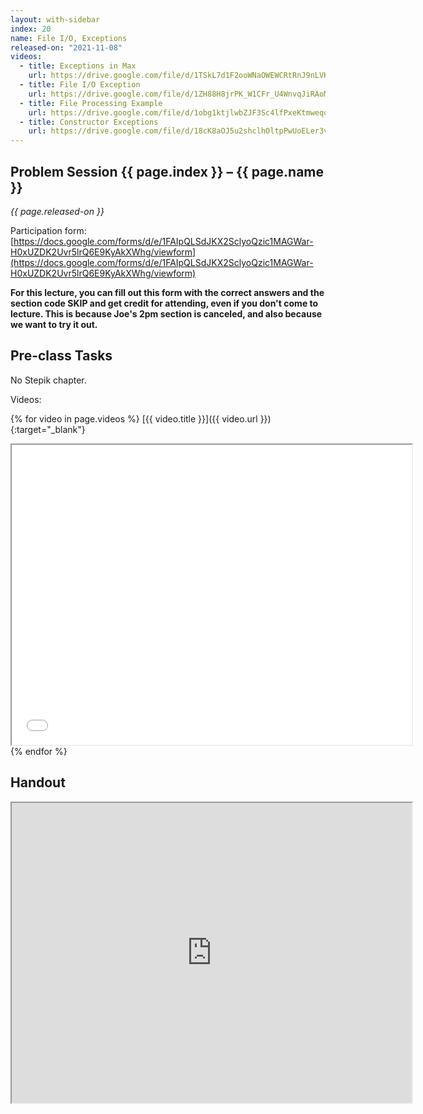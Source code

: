 ```yaml
---
layout: with-sidebar
index: 20
name: File I/O, Exceptions
released-on: "2021-11-08"
videos:
  - title: Exceptions in Max
    url: https://drive.google.com/file/d/1TSkL7d1F2ooWNaOWEWCRtRnJ9nLVKyC6
  - title: File I/O Exception
    url: https://drive.google.com/file/d/1ZH88H8jrPK_W1CFr_U4WnvqJiRAoM6uT
  - title: File Processing Example
    url: https://drive.google.com/file/d/1obg1ktjlwbZJF3Sc4lfPxeKtmweqdSvF
  - title: Constructor Exceptions
    url: https://drive.google.com/file/d/18cK8aOJ5u2shclhOltpPwUoELer3vHgI
---
```


## Problem Session {{ page.index }} – {{ page.name }}

_{{ page.released-on }}_

Participation form: [https://docs.google.com/forms/d/e/1FAIpQLSdJKX2SclyoQzic1MAGWar-H0xUZDK2Uvr5lrQ6E9KyAkXWhg/viewform](https://docs.google.com/forms/d/e/1FAIpQLSdJKX2SclyoQzic1MAGWar-H0xUZDK2Uvr5lrQ6E9KyAkXWhg/viewform)

**For this lecture, you can fill out this form with the correct answers and the
section code SKIP and get credit for attending, even if you don't come to
lecture. This is because Joe's 2pm section is canceled, and also because we want
to try it out.**

## Pre-class Tasks

No Stepik chapter.

Videos:

{% for video in page.videos %}
[{{ video.title }}]({{ video.url }}){:target="_blank"}
<iframe src="{{ video.url }}/preview" width="640" height="480" allow="autoplay"></iframe>
{% endfor %}

## Handout

<iframe src="https://drive.google.com/file/d/17e-v6W7TyjNxQDtgYJ8N9bgFPgxBTnOq/preview" width="640" height="480" allow="autoplay"></iframe>